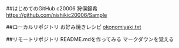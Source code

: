 ##はじめてのGitHub
c20006 狩俣錦希
https://github.com/nishikic20006/Sample

##ローカルリポジトリ
お好み焼きレシピ
[okonomiyaki.txt](okonomiyaki.txt)

##リモートリポジトリ
README.mdを作ってみる
マークダウンを覚える